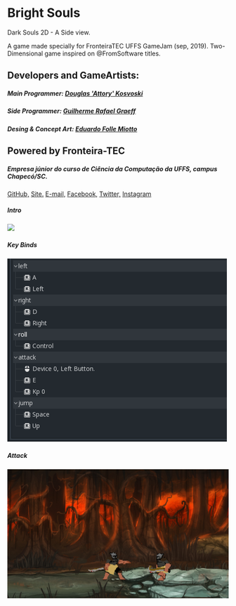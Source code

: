 # Bright Souls
Dark Souls  2D - A Side view.

A game made specially for FronteiraTEC UFFS GameJam (sep, 2019).
Two-Dimensional game inspired on @FromSoftware titles.

## Developers and GameArtists: 
##### Main Programmer: [Douglas 'Attory' Kosvoski](https://github.com/DouglasKosvoski)
##### Side Programmer: [Guilherme Rafael Graeff](https://github.com/GuilhermeGraeff)
##### Desing & Concept Art: [Eduardo Folle Miotto](https://github.com/edo-folle)
   


## Powered by Fronteira-TEC
##### Empresa júnior do curso de Ciência da Computação da UFFS, campus Chapecó/SC. 
   [GitHub,](https://github.com/FronteiraTec)
   [ Site.](http://fronteiratec.com) 
   [E-mail,](contato@fronteiratec.com) 
   [Facebook,](https://www.facebook.com/FronteiraTec.UFFS)
   [Twitter,](https://twitter.com/FronteiraTec) 
   [Instagram](https://instagram.com/fronteiratec/)


##### Intro
   ![](https://github.com/DouglasKosvoski/BrightSouls/blob/master/screenshots/intro.png)

##### Key Binds
   ![](https://github.com/DouglasKosvoski/Bright/blob/master/screenshots/keybindings.png)
   
##### Attack 
   ![](https://github.com/DouglasKosvoski/Bright/blob/master/screenshots/attack.png)
